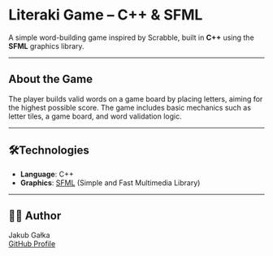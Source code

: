 # Literaki Game – C++ & SFML

A simple word-building game inspired by Scrabble, built in **C++** using the **SFML** graphics library.

---

## About the Game

The player builds valid words on a game board by placing letters, aiming for the highest possible score. The game includes basic mechanics such as letter tiles, a game board, and word validation logic.

---

## 🛠Technologies

- **Language**: C++  
- **Graphics**: [SFML](https://www.sfml-dev.org/) (Simple and Fast Multimedia Library)  

---


## 🧑‍💻 Author

Jakub Gałka  
[GitHub Profile](https://github.com/GalkaJakub)
